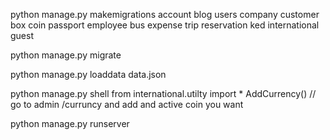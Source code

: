 python manage.py makemigrations account blog users company customer box coin passport employee bus expense  trip reservation ked international guest

python manage.py migrate

python manage.py loaddata data.json


python manage.py shell
from international.utilty import *
AddCurrency()
// go to admin /curruncy and add and active coin you want



python manage.py runserver




